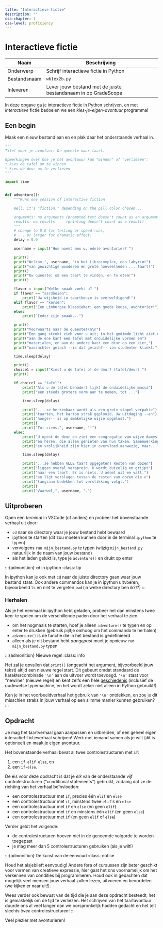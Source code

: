 ```yaml
---
title: "Interactieve fictie"
description: ""
csa-chapter: 1
csa-level: proficiency
---
```


# Interactieve fictie

| Naam         | Beschrijving                                                   |
|--------------|----------------------------------------------------------------|
| Onderwerp    | Schrijf interactieve fictie in Python                          |
| Bestandsnaam | `wk1ex2b.py`                                                   |
| Inleveren    | Lever jouw bestand met de juiste bestandsnaam in op GradeScope |

In deze opgave ga je interactieve fictie in Python schrijven, en met *interactieve* fictie bedoelen we een *kies-je-eigen-avontuur* programma!

## Een begin

Maak een nieuw bestand aan en en plak daar het onderstaande verhaal in.

```python
"""
Titel voor je avontuur: De queeste naar taart.

Opmerkingen over hoe je het avontuuur kan "winnen" of "verliezen":
* kies de tafel om te winnen
* kies de deur om te verliezen
"""

import time


def adventure():
    """Runs one session of interactive fiction

    Well, it's "fiction," depending on the pill color chosen...

    arguments: no arguments (prompted text doesn't count as an argument)
    results: no results     (printing doesn't count as a result)
    """
    # change to 0.0 for testing or speed runs,
    # ... or larger for dramatic effect!
    delay = 0.0

    username = input("Hoe noemt men u, edele avonturier? ")

    print()
    print("Welkom,", username, "in het Libracomplex, een labyrint")
    print("van gewichtige wonderen en grote hoeveelheden ... taart!")
    print()
    print("Uw queeste: om een taart te vinden, en te eten!")
    print()

    flavor = input("Welke smaak zoekt u? ")
    if flavor == "aardbeien":
        print("Uw wijsheid in taartkeuze is overweldigend!")
    elif flavor == "kersen":
        print("Een Limburgse klassieker: een goede keuze, avonturier!")
    else:
        print("Ieder zijn smaak...")

    print()
    print("Voorwaarts naar de queeste!\n\n")
    print("Een gang strekt zich voor u uit; in het gedimde licht ziet u")
    print("aan de ene kant een tafel met onduidelijke vormen en")
    print("materialen, en aan de andere kant een deur op een kier,")
    print("waarachter gelach --is dat gelach?-- van studenten klinkt.")

    time.sleep(delay)

    print()
    choice1 = input("Kiest u de tafel of de deur? [tafel/deur] ")
    print()

    if choice1 == "tafel":
        print("Als u de tafel benadert lijkt de onduidelijke massa")
        print("een steeds grotere vorm aan te nemen, tot ...")

        time.sleep(delay)

        print("... ze herkenbaar wordt als een grote stapel verpakte")
        print("taarten, het karton strak geplooid. Uw uitdaging --en")
        print("honger-- is op smakelijke wijze opgelost.")
        print()
        print("Tot ziens,", username, "!")
    else:
        print("U opent de deur en ziet een congregatie van wijze dames")
        print("en heren, die allen genieten van hun taken. Samenwerking")
        print("en vrolijkheid zijn hier in overvloed aanwezig, maar...")

        time.sleep(delay)

        print("...ze hebben ALLE taart opgegeten! Resten van dozen")
        print("liggen overal verspreid. U wordt duizelig en grijpt")
        print("naar een taart. Er is niets. U ademt uit en valt,")
        print("en ligt verslagen tussen de resten van dozen die u")
        print("langzaam bedekken tot verstikking volgt.")
        print()
        print("Vaarwel,", username, ".")
```

## Uitproberen

Open een *terminal* in VSCode (of anders) en probeer het bovenstaande verhaal uit door:

- `cd` naar de directory waar je jouw bestand hebt bewaard
- ipython te starten (dit zou moeten kunnen door in de terminal `ipython` te typen)
- vervolgens `run mijn_bestand.py` te typen (wijzig `mijn_bestand.py` natuurlijk in de naam van jouw bestand)
- als het laden gelukt is, type je `adventure()` en drukt op enter

:::{admonition} `cd` in ipython
:class: tip

In ipython kan je ook met `cd` naar de juiste directory gaan waar jouw bestand staat. Ook andere commandos kan je in ipython uitvoeren, bijvoorbeeld `ls` en niet te vergeten `pwd` (in welke directory ben ik?!?)
:::

### Herhalen

Als je het eenmaal in ipython hebt geladen, probeer het dan minstens twee keer te spelen om de verschillende paden door het verhaal te zien.

- om het nogmaals te starten, hoef je alleen `adventure()` te typen en op enter te drukken (gebruik pijltje omhoog om het commando te herhalen)
- `adventure()` is de functie die in het bestand is gedefinieerd
- alleen als je dit bestand hebt *aangepast* moet je opnieuw `run mijn_bestand.py` typen

:::{admonition} Nieuwe regel
:class: info

Het zal je opvallen dat `print()` (ongeacht het argument, bijvoorbeeld jouw tekst) altijd een nieuwe regel start. Dit gebeurt omdat standaard de karaktercombinatie `'\n'` aan de uitvoer wordt toevoegd. `'\n'` staat voor "newline" (nieuwe regel) en kent zelfs een hele [geschiedenis](https://en.wikipedia.org/wiki/Newline) (inclusief de oudewetse typemachine, en het wordt zeker niet alleen in Python gebruikt!).

Kan je in het voorbeeldverhaal het gebruik van `'\n'` ontdekken, en zou je dit misschien straks in jouw verhaal op een slimme manier kunnen gebruiken?
:::

## Opdracht

Je mag het taartverhaal gaan aanpassen en uitbreiden, of een geheel eigen interactief-fictieverhaal schrijven! Werk met iemand samen als je wilt (dit is optioneel) en maak je eigen avontuur.

Het bovenstaande verhaal bevat al twee controlestructuren met `if`:

1. een `if`-`elif`-`else`, en
2. een `if`-`else`.

De eis voor deze opdracht is dat je *elk* van de onderstaande vijf controlestructuren ("conditional statements") gebruikt, zodanig dat ze de richting van het verhaal beïnvloeden:

- een controlestructuur met `if`, precies één `elif` en `else`
- een controlestructuur met `if`, minstens twee `elif`'s en `else`
- een controlestructuur met `if` en `else` (en geen `elif`)
- een controlestructuur met `if` en minstens één `elif` (en geen `else`)
- een controlestructuur met `if` (en geen `elif` of `else`)

Verder geldt het volgende:

- de controlestructuren hoeven niet in de genoemde volgorde te worden toegepast
- je mag meer dan 5 controlestructuren gebruiken (als je wilt!)

:::{admonition} De kunst van de eenvoud
:class: notice

Houd het alsjeblieft eenvoudig! Andere fora of cursussen zijn beter geschikt voor vormen van creatieve expressie, hier gaat het ons voornamelijk om het verkennen van condities bij programmeren. Houd ook in gedachten dat mogelijk veel mensen jouw verhaal zullen lezen, uitvoeren en beoordelen (we kijken er naar uit!).

Wees verder ook bewust van de tijd die je aan deze opdracht besteedt, het is gemakkelijk om de tijd te verliezen. Het schrijven van het taartavontuur duurde ons al veel langer dan we oorspronkelijk hadden gedacht en het telt slechts *twee* controlestructuren!
:::

Veel plezier met avonturieren!